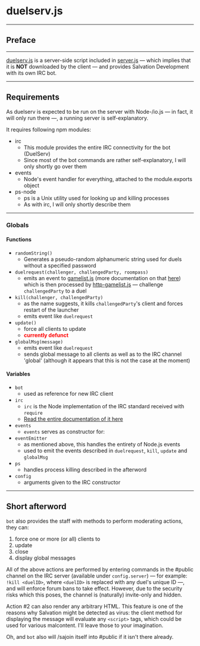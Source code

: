 # duelserv.js

---

## Preface

---

[duelserv.js](https://github.com/SalvationDevelopment/YGOPro-Support-System/blob/master/server/libs/duelserv.js) is a server-side script included in [server.js](https://github.com/SalvationDevelopment/YGOPro-Support-System/blob/master/server/server.js) — which implies that it is **NOT** downloaded by the client — and provides Salvation Development with its own IRC bot.

---

## Requirements

As duelserv is expected to be run on the server with Node-/io.js — in fact, it will only run there —, a running server is self-explanatory.

It requires following npm modules:

- irc
  - This module provides the entire IRC connectivity for the bot (DuelServ)
  - Since most of the bot commands are rather self-explanatory, I will only shortly go over them
- events
  - Node's event handler for everything, attached to the module.exports object
- ps-node
  - ps is a Unix utility used for looking up and killing processes
  - As with irc, I will only shortly describe them
  
---

### Globals

#### Functions

- `randomString()`
  - Generates a pseudo-random alphanumeric string used for duels without a specified password
- `duelrequest(challenger, challengedParty, roompass)`
  - emits an event to [gamelist.js](https://github.com/SalvationDevelopment/YGOPro-Support-System/blob/master/server/libs/gamelist.js) (more documentation on that [here](https://github.com/SalvationDevelopment/YGOPro-Support-System/blob/master/documentation/gamelist.js.md)) which is then processed by [http-gamelist.js](https://github.com/SalvationDevelopment/YGOPro-Support-System/blob/master/server/http/js/http-gamelist.js) — challenge `challengedParty` to a duel
- `kill(challenger, challengedParty)`
  - as the name suggests, it kills `challengedParty`'s client and forces restart of the launcher
  - emits event like `duelrequest`
- `update()`
  - force all clients to update
  - **<span style="color: red;">currently defunct</span>**
- `globalMsg(message)`
  - emits event like `duelrequest`
  - sends global message to all clients as well as to the IRC channel 'global' (although it appears that this is not the case at the moment)

#### Variables

- `bot`
  - used as reference for new IRC client
- `irc`
  - `irc` is the Node implementation of the IRC standard received with `require`
  - [Read the entire documentation of it here](https://node-irc.readthedocs.org/en/latest/)
- `events`
  - `events` serves as constructor for:
- `eventEmitter`
  - as mentioned above, this handles the entirety of Node.js events
  - used to emit the events described in `duelrequest`, `kill`, `update` and `globalMsg`
- `ps`
  - handles process killing described in the afterword
- `config`
  - arguments given to the IRC constructor
  
---

## Short afterword

`bot` also provides the staff with methods to perform moderating actions, they can:

1. force one or more (or all) clients to
  1. update
  2. close
2. display global messages

All of the above actions are performed by entering commands in the #public channel on the IRC server (available under `config.server`) — for example: `!kill <duelID>`, where `<duelID>` is replaced with any duel's unique ID —, and will enforce forum bans to take effect. However, due to the security risks which this poses, the channel is (naturally) invite-only and hidden.

Action #2 can also render any arbitrary HTML. This feature is one of the reasons why Salvation might be detected as virus: the client method for displaying the message will evaluate any `<script>` tags, which could be used for various malcontent. I'll leave those to your imagination.

Oh, and `bot` also will /sajoin itself into #public if it isn't there already.